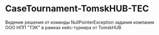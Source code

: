 # CaseTournament-TomskHUB-TEC
Видение решения от команды NullPointerException задания компании ООО НПП "ТЭК" в рамках кейс-турнира от TomskHUB
